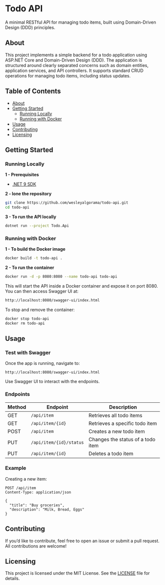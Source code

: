 # Todo API

A minimal RESTful API for managing todo items, built using Domain-Driven Design (DDD) principles.

## About

This project implements a simple backend for a todo application using ASP.NET Core and Domain-Driven Design (DDD). The application is structured around clearly separated concerns such as domain entities, application services, and API controllers. It supports standard CRUD operations for managing todo items, including status updates.

## Table of Contents

* [About](#about)
* [Getting Started](#getting-started)
    * [Running Locally](#running-locally)
    * [Running with Docker](#running-with-docker)
* [Usage](#usage)
* [Contributing](#contributing)
* [Licensing](#licensing)

## Getting Started

### Running Locally
**1 - Prerequisites**

* [.NET 9 SDK](https://dotnet.microsoft.com/en-us/download)

**2 - lone the repository**

```bash
git clone https://github.com/wesleyalgorama/todo-api.git
cd todo-api
```

**3 - To run the API locally**

```bash
dotnet run --project Todo.Api
```

### Running with Docker

**1 - To build the Docker image**

```bash
docker build -t todo-api .
```

**2 - To run the container**

```bash
docker run -d -p 8080:8080 --name todo-api todo-api
```

This will start the API inside a Docker container and expose it on port 8080.
You can then access Swagger UI at:

```bash
http://localhost:8080/swagger-ui/index.html
```

To stop and remove the container:

```bash
docker stop todo-api
docker rm todo-api
```

## Usage

### Test with Swagger

Once the app is running, navigate to:

```
http://localhost:8080/swagger-ui/index.html
```

Use Swagger UI to interact with the endpoints.

### Endpoints

| Method | Endpoint                | Description                       |
| ------ | ----------------------- | --------------------------------- |
| GET    | `/api/item`             | Retrieves all todo items          |
| GET    | `/api/item/{id}`        | Retrieves a specific todo item    |
| POST   | `/api/item`             | Creates a new todo item           |
| PUT    | `/api/item/{id}/status` | Changes the status of a todo item |
| PUT    | `/api/item/{id}`        | Deletes a todo item               |

### Example

Creating a new item:

```http
POST /api/item
Content-Type: application/json

{
  "title": "Buy groceries",
  "description": "Milk, Bread, Eggs"
}
```

## Contributing

If you’d like to contribute, feel free to open an issue or submit a pull request. All contributions are welcome!

## Licensing

This project is licensed under the MIT License. See the [LICENSE](./LICENSE) file for details.
